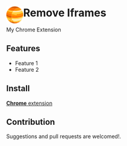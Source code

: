# <img src="public/icons/icon_48.png" width="45" align="left"> Remove Iframes

My Chrome Extension

## Features

- Feature 1
- Feature 2

## Install

[**Chrome** extension]() <!-- TODO: Add chrome extension link inside parenthesis -->

## Contribution

Suggestions and pull requests are welcomed!.

